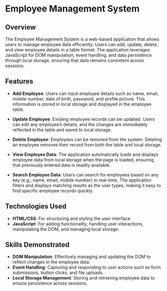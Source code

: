 # Employee Management System

## Overview
The Employee Management System is a web-based application that allows users to manage employee data efficiently. Users can add, update, delete, and view employee details in a table format. The application leverages JavaScript for DOM manipulation, event handling, and data persistence through local storage, ensuring that data remains consistent across sessions.

## Features

- **Add Employee**: Users can input employee details such as name, email, mobile number, date of birth, password, and profile picture. This information is stored in local storage and displayed in the employee table.

- **Update Employee**: Existing employee records can be updated. Users can edit any employee’s details, and the changes are immediately reflected in the table and saved to local storage.

- **Delete Employee**: Employees can be removed from the system. Deleting an employee removes their record from both the table and local storage.

- **View Employee Data**: The application automatically loads and displays employee data from local storage when the page is loaded, ensuring that previously entered data is readily available.

- **Search Employee Data**: Users can search for employees based on any key (e.g., name, email, mobile number) in real-time. The application filters and displays matching results as the user types, making it easy to find specific employee records quickly.

## Technologies Used

- **HTML/CSS**: For structuring and styling the user interface.
- **JavaScript**: For adding functionality, handling user interactions, manipulating the DOM, and managing local storage.

## Skills Demonstrated

- **DOM Manipulation**: Effectively managing and updating the DOM to reflect changes in the employee data.
- **Event Handling**: Capturing and responding to user actions such as form submissions, button clicks, and file uploads.
- **Local Storage Management**: Storing and retrieving employee data to ensure persistence across sessions.